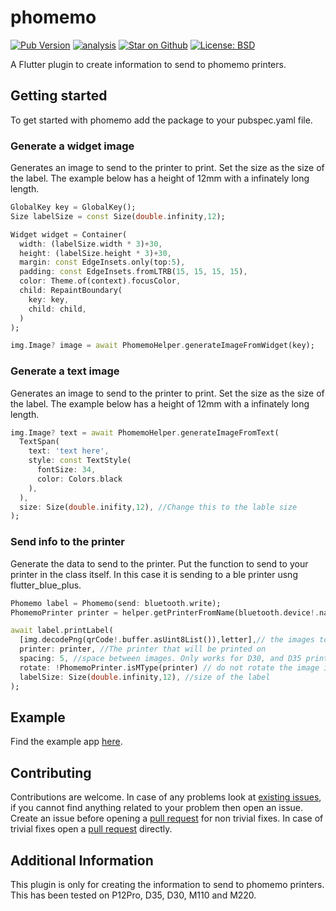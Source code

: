 # phomemo
[![Pub Version](https://img.shields.io/pub/v/phomemo)](https://pub.dev/packages/phomemo)
[![analysis](https://github.com/Knightro63/phomemo/actions/workflows/flutter.yml/badge.svg)](https://github.com/Knightro63/phomemo/actions/)
[![Star on Github](https://img.shields.io/github/stars/Knightro63/phomemo.svg?style=flat&logo=github&colorB=deeppink&label=stars)](https://github.com/Knightro63/phomemo)
[![License: BSD](https://img.shields.io/badge/license-MIT-purple.svg)](https://opensource.org/licenses/MIT)

A Flutter plugin to create information to send to phomemo printers.

## Getting started

To get started with phomemo add the package to your pubspec.yaml file.

### Generate a widget image
Generates an image to send to the printer to print. Set the size as the size of the label. The example below has a height of 12mm with a infinately long length.
```dart
GlobalKey key = GlobalKey();
Size labelSize = const Size(double.infinity,12);

Widget widget = Container(
  width: (labelSize.width * 3)+30,
  height: (labelSize.height * 3)+30,
  margin: const EdgeInsets.only(top:5),
  padding: const EdgeInsets.fromLTRB(15, 15, 15, 15),
  color: Theme.of(context).focusColor,
  child: RepaintBoundary(
    key: key,
    child: child,
  )
);

img.Image? image = await PhomemoHelper.generateImageFromWidget(key);
```

### Generate a text image
Generates an image to send to the printer to print. Set the size as the size of the label. The example below has a height of 12mm with a infinately long length.
```dart
img.Image? text = await PhomemoHelper.generateImageFromText(
  TextSpan(
    text: 'text here',
    style: const TextStyle(
      fontSize: 34,
      color: Colors.black
    ),
  ),
  size: Size(double.inifity,12), //Change this to the lable size
);
```

### Send info to the printer
Generate the data to send to the printer. Put the function to send to your printer in the class itself. In this case it is sending to a ble printer usng flutter_blue_plus.

```dart
Phomemo label = Phomemo(send: bluetooth.write);
PhomemoPrinter printer = helper.getPrinterFromName(bluetooth.device!.name);

await label.printLabel(
  [img.decodePng(qrCode!.buffer.asUint8List()),letter],// the images to send to the printer
  printer: printer, //The printer that will be printed on
  spacing: 5, //space between images. Only works for D30, and D35 printers
  rotate: !PhomemoPrinter.isMType(printer) // do not rotate the image if using the m220 or m110
  labelSize: Size(double.infinity,12), //size of the label
);
```
## Example

Find the example app [here](https://github.com/Knightro63/phomemo/tree/main/example).

## Contributing

Contributions are welcome.
In case of any problems look at [existing issues](https://github.com/Knightro63/phomemo/issues), if you cannot find anything related to your problem then open an issue.
Create an issue before opening a [pull request](https://github.com/Knightro63/phomemo/pulls) for non trivial fixes.
In case of trivial fixes open a [pull request](https://github.com/Knightro63/phomemo/pulls) directly.

## Additional Information

This plugin is only for creating the information to send to phomemo printers. This has been tested on P12Pro, D35, D30, M110 and M220.
